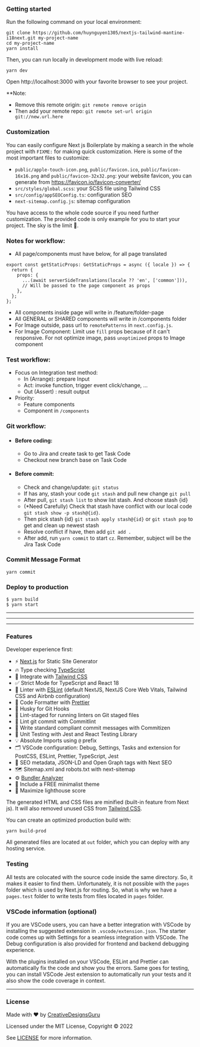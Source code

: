 ### Getting started

Run the following command on your local environment:

```shell
git clone https://github.com/huynguyen1305/nextjs-tailwind-mantine-i18next.git my-project-name
cd my-project-name
yarn install
```

Then, you can run locally in development mode with live reload:

```shell
yarn dev
```

Open http://localhost:3000 with your favorite browser to see your project.

**Note: 
- Remove this remote origin: `git remote remove origin`
- Then add your remote repo: `git remote set-url origin git://new.url.here`

### Customization

You can easily configure Next js Boilerplate by making a search in the whole project with `FIXME:` for making quick customization. Here is some of the most important files to customize:

- `public/apple-touch-icon.png`, `public/favicon.ico`, `public/favicon-16x16.png` and `public/favicon-32x32.png`: your website favicon, you can generate from https://favicon.io/favicon-converter/
- `src/styles/global.scss`: your SCSS file using Tailwind CSS
- `src/config/appSEOConfig.ts`: configuration SEO
- `next-sitemap.config.js`: sitemap configuration

You have access to the whole code source if you need further customization. The provided code is only example for you to start your project. The sky is the limit 🚀.


### Notes for workflow:
- All page/components must have below, for all page translated
```shell
export const getStaticProps: GetStaticProps = async ({ locale }) => {
  return {
    props: {
      ...(await serverSideTranslations(locale ?? 'en', ['common'])),
      // Will be passed to the page component as props
    },
  };
};
```
- All components inside page will write in /feature/folder-page
- All GENERAL or SHARED components will write in /components folder
- For Image outside, pass url to `remotePatterns` in `next.config.js`. 
- For Image Component: Limit use `fill` props because of it can't responsive. For not optimize image, pass `unoptimized` props to Image component


### Test workflow:
- Focus on Integration test method:
  - In (Arrange): prepare Input
  - Act: invoke function, trigger event click/change, ...
  - Out (Assert) : result output
- Priority: 
  - Feature components
  - Component in `/components`
  
 ### Git workflow:
- #### Before coding: 
  - Go to Jira and create task to get Task Code
  - Checkout new branch base on Task Code
- #### Before commit:
  - Check and change/update: `git status`
  - If has any, stash your code `git stash` and pull new change `git pull`
  - After pull, `git stash list` to show list stash. And choose stash {id}
  - (*Need Carefully) Check that stash have conflict with our local code `git stash show -p stash@{id}`. 
  - Then pick stash {id} `git stash apply stash@{id}` or `git stash pop` to get and clean up newest stash
  - Resolve conflict if have, then add `git add .`
  - After add, run `yarn commit` to start `cz`. Remember, subject will be the Jira Task Code
 
### Commit Message Format
```shell
yarn commit
```

### Deploy to production
```shell
$ yarn build
$ yarn start
```

---
---
---

### Features
Developer experience first:

- ⚡ [Next.js](https://nextjs.org) for Static Site Generator
- 🔥 Type checking [TypeScript](https://www.typescriptlang.org)
- 💎 Integrate with [Tailwind CSS](https://tailwindcss.com)
- ✅ Strict Mode for TypeScript and React 18
- 📏 Linter with [ESLint](https://eslint.org) (default NextJS, NextJS Core Web Vitals, Tailwind CSS and Airbnb configuration)
- 💖 Code Formatter with [Prettier](https://prettier.io)
- 🦊 Husky for Git Hooks
- 🚫 Lint-staged for running linters on Git staged files
- 🚓 Lint git commit with Commitlint
- 📓 Write standard compliant commit messages with Commitizen
- 🦺 Unit Testing with Jest and React Testing Library
- 💡 Absolute Imports using `@` prefix
- 🗂 VSCode configuration: Debug, Settings, Tasks and extension for PostCSS, ESLint, Prettier, TypeScript, Jest
- 🤖 SEO metadata, JSON-LD and Open Graph tags with Next SEO
- 🗺️ Sitemap.xml and robots.txt with next-sitemap
- ⚙️ [Bundler Analyzer](https://www.npmjs.com/package/@next/bundle-analyzer)
- 🌈 Include a FREE minimalist theme
- 💯 Maximize lighthouse score

The generated HTML and CSS files are minified (built-in feature from Next js). It will also removed unused CSS from [Tailwind CSS](https://tailwindcss.com).

You can create an optimized production build with:

```shell
yarn build-prod
```

All generated files are located at `out` folder, which you can deploy with any hosting service.

### Testing

All tests are colocated with the source code inside the same directory. So, it makes it easier to find them. Unfortunately, it is not possible with the `pages` folder which is used by Next.js for routing. So, what is why we have a `pages.test` folder to write tests from files located in `pages` folder.
### VSCode information (optional)

If you are VSCode users, you can have a better integration with VSCode by installing the suggested extension in `.vscode/extension.json`. The starter code comes up with Settings for a seamless integration with VSCode. The Debug configuration is also provided for frontend and backend debugging experience.

With the plugins installed on your VSCode, ESLint and Prettier can automatically fix the code and show you the errors. Same goes for testing, you can install VSCode Jest extension to automatically run your tests and it also show the code coverage in context.

---------------------------------------------------------------------------------------------------------------------------------------------------------------

### License
Made with ♥ by [CreativeDesignsGuru](https://creativedesignsguru.com)

Licensed under the MIT License, Copyright © 2022

See [LICENSE](LICENSE) for more information.

